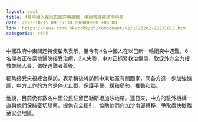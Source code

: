 ```yaml
---
layout: post
title: 4名中國人在以巴衝突中遇難　中國特使將訪問中東
date: 2023-10-15 09:35:30.000000000 +08:00
link: https://news.rthk.hk/rthk/ch/component/k2/1723202-20231015.htm
categories: rthk
---
```


中國政府中東問題特使翟雋表示，至今有4名中國人在以巴新一輪衝突中遇難，6名傷者正在當地醫院接受治療，2人失聯，中方正抓緊救治傷患，敦促外方全力搜救失聯人員，做好遇難者善後。

翟雋接受央視總台採訪，表示稍後將訪問中東地區有關國家，同各方進一步加強協調，中方工作的方向是停火止戰、保護平民、緩和局勢、推動和談。

他說，目前仍有數名中國公民駐留巴勒斯坦加沙地帶。連日來，中方的駐外機構一直與他們保持密切聯繫，提供安全指引，協助他們向加沙南部轉移，爭取盡快撤離至安全地區。

